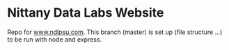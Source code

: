 # Nittany Data Labs Website
Repo for www.ndlpsu.com. This branch (master) is set up (file structure ...) to be run with node and express.
